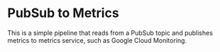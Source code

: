 # PubSub to Metrics

This is a simple pipeline that reads from a PubSub topic and publishes metrics to metrics service, such as Google Cloud Monitoring.
